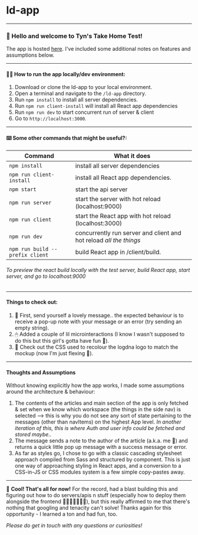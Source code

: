 # ld-app

---

### 👋 Hello and welcome to Tyn's Take Home Test!

The app is hosted [here](https://boiling-river-63434.herokuapp.com/). I've included some additional notes on features and assumptions below.

---

#### 🏃‍♀️ How to run the app locally/dev environment:

1. Download or clone the ld-app to your local environment.
2. Open a terminal and navigate to the `/ld-app` directory.
3. Run `npm install` to install all server dependencies.
4. Run `npm run client-install` will install all React app dependencies
5. Run `npm run dev` to start concurrent run of server & client
6. Go to `http://localhost:3000`.

---

#### ⌨️ Some other commands that might be useful?:

| Command                         | What it does                                                       |
| ------------------------------- | ------------------------------------------------------------------ |
| `npm install`                   | install all server dependencies                                    |
| `npm run client-install`        | install all React app dependencies.                                |
| `npm start`                     | start the api server                                               |
| `npm run server`                | start the server with hot reload (localhost:9000)                  |
| `npm run client`                | start the React app with hot reload (localhost:3000)               |
| `npm run dev`                   | concurrently run server and client and hot reload _all the things_ |
| `npm run build --prefix client` | build React app in /client/build.                                  |

###### _To preview the react build locally with the test server, build React app, start server, and go to localhost:9000_

---

#### Things to check out:

1. 💌 First, send yourself a lovely message.. the expected behaviour is to receive a pop-up note with your message or an error (try sending an empty string).
2. 🖱 Added a couple of lil microinteractions (I know I wasn't supposed to do this but this girl's gotta have fun 🎉).
3. 🎨 Check out the CSS used to recolour the logdna logo to match the mockup (now I'm just flexing 💪).

---

#### Thoughts and Assumptions

Without knowing explicitly how the app works, I made some assumptions around the architecture & behaviour:

1. The contents of the articles and main section of the app is only fetched & set when we know which workspace (the things in the side nav) is selected --> this is why you do not see any sort of state pertaining to the messages (other than navItems) on the highest App level. _In another iteration of this, this is where Auth and user info could be fetched and stored maybe.._
2. The message sends a note to the author of the article (a.k.a. me 🤗) and returns a quick little pop up message with a success message or error.
3. As far as styles go, I chose to go with a classic cascading stylesheet approach compiled from Sass and structured by component. This is just one way of approaching styling in React apps, and a conversion to a CSS-in-JS or CSS modules system is a few simple copy-pastes away.

---

🍦 **Cool! That's all for now!** For the record, had a blast building this and figuring out how to do servers/apis n stuff (especially how to deploy them alongside the frontend 🤔🥴🤬🤪🙃💁‍♀️), but this really affirmed to me that there's nothing that googling and tenacity can't solve! Thanks again for this opportunity - I learned a ton and had fun, too.

_Please do get in touch with any questions or curiosities!_
